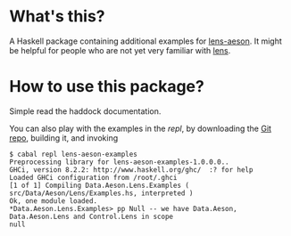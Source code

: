 # What's this?

A Haskell package containing additional examples for
[lens-aeson](http://hackage.haskell.org/package/lens-aeson). It might be
helpful for people who are not yet very familiar with
[lens](https://hackage.haskell.org/package/lens).

# How to use this package?

Simple read the haddock documentation.

You can also play with the examples in the *repl*, by downloading the [Git
repo](https://github.com/danidiaz/lens-aeson-examples), building it, and
invoking

    $ cabal repl lens-aeson-examples
    Preprocessing library for lens-aeson-examples-1.0.0.0..
    GHCi, version 8.2.2: http://www.haskell.org/ghc/  :? for help
    Loaded GHCi configuration from /root/.ghci
    [1 of 1] Compiling Data.Aeson.Lens.Examples ( src/Data/Aeson/Lens/Examples.hs, interpreted )
    Ok, one module loaded.
    *Data.Aeson.Lens.Examples> pp Null -- we have Data.Aeson, Data.Aeson.Lens and Control.Lens in scope
    null

